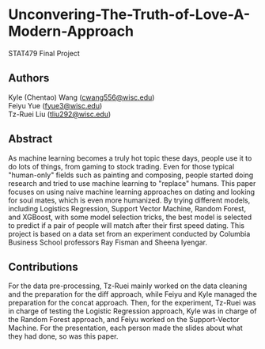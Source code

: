 # Unconvering-The-Truth-of-Love-A-Modern-Approach
STAT479 Final Project

## Authors
Kyle (Chentao) Wang (cwang556@wisc.edu)  
Feiyu Yue (fyue3@wisc.edu)  
Tz-Ruei Liu (tliu292@wisc.edu)   

## Abstract
As machine learning becomes a truly hot topic these days, people use it to do lots of things, from gaming to stock trading. Even for those typical "human-only" fields such as painting and composing, people started doing research and tried to use machine learning to "replace" humans. This paper focuses on using naive machine learning approaches on dating and looking for soul mates, which is even more humanized. By trying different models, including Logistics Regression, Support Vector Machine, Random Forest, and XGBoost, with some model selection tricks, the best model is selected to predict if a pair of people will match after their first speed dating. This project is based on a data set from an experiment conducted by Columbia Business School professors Ray Fisman and Sheena Iyengar.

## Contributions
For the data pre-processing, Tz-Ruei mainly worked on the data cleaning and the preparation for the diff approach, while Feiyu and Kyle managed the preparation for the concat approach. Then, for the experiment, Tz-Ruei was in charge of testing the Logistic Regression approach, Kyle was in charge of the Random Forest approach, and Feiyu worked on the Support-Vector Machine. For the presentation, each person made the slides about what they had done, so was this paper.
